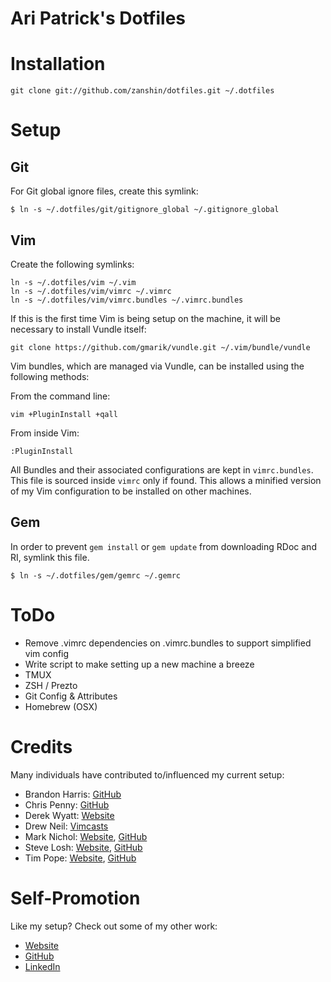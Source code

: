 Ari Patrick's Dotfiles
===============================


# Installation

    git clone git://github.com/zanshin/dotfiles.git ~/.dotfiles

# Setup
## Git
For Git global ignore files, create this symlink:

	$ ln -s ~/.dotfiles/git/gitignore_global ~/.gitignore_global

## Vim
Create the following symlinks:

    ln -s ~/.dotfiles/vim ~/.vim
    ln -s ~/.dotfiles/vim/vimrc ~/.vimrc
    ln -s ~/.dotfiles/vim/vimrc.bundles ~/.vimrc.bundles

If this is the first time Vim is being setup on the machine, it will be necessary to install Vundle itself:

    git clone https://github.com/gmarik/vundle.git ~/.vim/bundle/vundle

Vim bundles, which are managed via Vundle, can be installed using the following methods:

From the command line:

    vim +PluginInstall +qall

From inside Vim:

    :PluginInstall

All Bundles and their associated configurations are kept in `vimrc.bundles`. This file is sourced inside `vimrc` only if found. This allows a minified version of my Vim configuration to be installed on other machines.

## Gem
In order to prevent `gem install` or `gem update` from downloading RDoc and RI, symlink this file.

    $ ln -s ~/.dotfiles/gem/gemrc ~/.gemrc

# ToDo

* Remove .vimrc dependencies on .vimrc.bundles to support simplified vim config
* Write script to make setting up a new machine a breeze
* TMUX
* ZSH / Prezto
* Git Config & Attributes
* Homebrew (OSX)

# Credits

Many individuals have contributed to/influenced my current setup:

* Brandon Harris: [GitHub](https://github.com/irrigger)
* Chris Penny: [GitHub](http://github.com/chrisp-zeroone)
* Derek Wyatt: [Website](http://derekwyatt.org)
* Drew Neil: [Vimcasts](http://vimcasts.org)
* Mark Nichol: [Website](http://zanshin.net/), [GitHub](https://github.com/zanshin)
* Steve Losh: [Website](http://stevelosh.com), [GitHub](https://github.com/sjl)
* Tim Pope: [Website](http://tbaggery.com/), [GitHub](https://github.com/tpope)

# Self-Promotion
Like my setup? Check out some of my other work:

* [Website](http://aripatrick.com)
* [GitHub](https://github.com/aripatrick/)
* [LinkedIn](http://linkedin.com/in/aripatrick)
